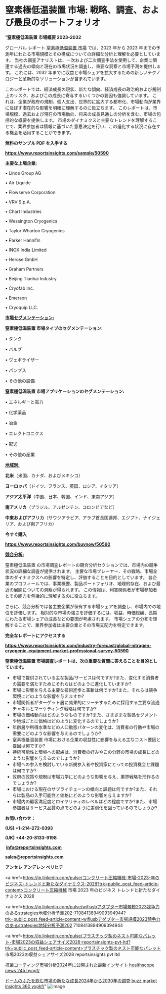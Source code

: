 # 窒素極低温装置 市場: 戦略、調査、および最良のポートフォリオ

"<strong>窒素極低温装置 市場概要 2023-2032</strong>

グローバル レポート <a href=https://www.reportsinsights.com/sample/50590>窒素極低温装置 市場</a> では、2023 年から 2023 年までの予測年にわたる市場規模とその構成についての詳細な分析と理解を必要としています。 当社の調査アナリストは、一次および二次調査手法を使用して、企業に関連する過去の傾向と現在の市場状況を調査し、重要な洞察と市場予測を提供します。 これには、2032 年までに収益と市場シェアを拡大​​するための新しいテクノロジーと革新的なソリューションが含まれています。

このレポートでは、経済成長の現状、新たな傾向、経済成長の政治的および規制上のリスク、およびこの成長に寄与するいくつかの要因も強調しています。 これは、企業が政府の規制、個人支出、世界的に拡大する都市化、市場動向が業界に及ぼす潜在的な影響を明確に理解するのに役立ちます。 このレポートは、市場規模、過去および現在の市場動向、将来の成長見通しの分析を含む、市場の包括的な概要を提供します。 市場のダイナミクスと主要なトレンドを理解することで、業界参加者は情報に基づいた意思決定を行い、この進化する状況に存在する機会を活用することができます。

<strong><b>無料のサンプル PDF を入手する</b></strong>

<a href=https://www.reportsinsights.com/sample/50590><strong><u>https://www.reportsinsights.com/sample/50590</u></strong></a>

<strong>主要な上場企業:</strong>

• Linde Group AG

• Air Liquide

• Flowserve Corporation

• VRV S.p.A.

• Chart Industries

• Wessington Cryogenics

• Taylor Wharton Cryogenics

• Parker Hannifin

• INOX India Limited

• Herose GmbH

• Graham Partners

• Beijing Tianhai Industry

• Cryofab  Inc.

• Emerson

• Cryoquip LLC.

<strong><u>市場セグメンテーション</u></strong><strong><u>:</u></strong>

<strong>窒素極低温装置 市場タイプのセグメンテーション:</strong>

• タンク

• バルブ

• ヴェポライザー

• パンプス

• その他の設備

<strong>窒素極低温装置 市場アプリケーションのセグメンテーション:</strong>

• エネルギーと電力

• 化学薬品

• 冶金

• エレクトロニクス

• 配送

• その他の産業

<strong><u>地域別</u></strong><strong><u>:</u></strong>

<strong>北米</strong>（米国、カナダ、およびメキシコ）

<strong>ヨーロッパ</strong>（ドイツ、フランス、英国、ロシア、イタリア）

<strong>アジア太平洋</strong>（中国、日本、韓国、インド、東南アジア）

<strong>南アメリカ</strong>（ブラジル、アルゼンチン、コロンビアなど）

<strong>中東およびアフリカ</strong>（サウジアラビア、アラブ首長国連邦、エジプト、ナイジェリア、および南アフリカ）

<strong>今すぐ購入</strong>

<a href=https://www.reportsinsights.com/buynow/50590><strong><u>https://www.reportsinsights.com/buynow/50590</u></strong></a>

<strong><u>競合分析:</u></strong>

窒素極低温装置 の市場調査レポートの競合分析セクションでは、市場内の競争状況の詳細な調査が提供されます。 主要な市場プレーヤー、その戦略、市場全体のダイナミクスへの影響を特定し、評価することを目的としています。 各企業のプロフィールでは、事業概要、製品ポートフォリオ、地理的存在、および最近の展開についての洞察が得られます。 この情報は、利害関係者が市場参加者とその能力を包括的に理解するのに役立ちます。

さらに、競合分析では各主要企業が保有する市場シェアを調査し、市場内での地位を評価します。 相対的な市場の強さを評価するには、収益、時価総額、長期にわたる市場シェアの成長などの要因が考慮されます。 市場シェアの分布を理解することで、業界参加者は主要企業とその市場支配力を特定できます。

<strong>完全なレポートにアクセスする</strong>

<a href=https://www.reportsinsights.com/industry-forecast/global-nitrogen-cryogenic-equipment-market-professional-survey-50590><strong><u><b>https://www.reportsinsights.com/industry-forecast/global-nitrogen-cryogenic-equipment-market-professional-survey-50590</b></u></strong></a>

<strong><b>窒素極低温装置 市場調査レポートは、次の重要な質問に答えることを目的としています。</b></strong>
<ul>
  <li>市場で提供されている主な製品/サービスは何ですか?また、変化する消費者の需要を満たすためにそれらはどのように進化していますか?</li>
  <li>市場に影響を与える主要な技術進歩と革新は何ですか?また、それらは競争環境にどのような影響を与えますか?</li>
  <li>市場関係者がターゲット層に効果的にリーチするために採用する主要な流通チャネルとマーケティング戦略は何ですか?</li>
  <li>市場の価格動向はどのようなものですか?また、さまざまな製品セグメントや地域ごとに価格はどのように変化するのでしょうか?</li>
  <li>年齢層や所得水準などの人口動態パターンの変化は、消費者の行動や市場の需要にどのような影響を与えるのでしょうか?</li>
  <li>窒素極低温装置 市場における企業の収益性に影響を与える主なコスト要因と要因は何ですか?</li>
  <li>持続可能性と環境への配慮は、消費者の好みやこの分野の市場の成長にどのような影響を与えるのでしょうか?</li>
  <li>市場への参入を検討している新規参入者や投資家にとっての投資機会と課題は何ですか?</li>
  <li>政府の政策や規制は市場力学にどのような影響を与え、業界戦略を形作るのでしょうか?</li>
  <li>市場における現在のサプライチェーンの傾向と課題は何ですか?また、それらは製品の入手可能性と価格にどのような影響を与えますか?</li>
  <li>市場内の顧客満足度とロイヤリティのレベルはどの程度ですか?また、市場参加者はサービス品質の点でどのように差別化を図っているのでしょうか?</li>
</ul>
<strong>お問い合わせ：</strong>

<strong>(US) +1-214-272-0393</strong>

<strong>(UK) +44-20-8133-9198</strong>

<strong> </strong><a href=info@reportsinsights.com><strong><u>info@reportsinsights.com</u></strong></a>

<a href=sales@reportsinsights.com><strong><u>sales@reportsinsights.com</u></strong></a>

<strong>アンセレ アンデレン ベリヒテ</strong>

<a href=https://jp.linkedin.com/pulse/コンクリート圧縮機械-市場-2023-年のビジネス-トレンドと新たなダイナミクス-2028?trk=public_post_feed-article-content>コンクリート圧縮機械 市場 2023 年のビジネス トレンドと新たなダイナミクス 2028</a>

<a href=https://jp.linkedin.com/pulse/wifiusbアダプター市場規模2023競争力のあるstrategies地域分析予測202-7108413894909394944?trk=public_post_feed-article-content>wifiusbアダプター市場規模2023競争力のあるstrategies地域分析予測202 7108413894909394944</a>

<a href=https://jp.linkedin.com/pulse/プラスチック製のネスト可能なパレット-市場2023の収益シェアサイズ2028-reportsinsights-pvt-ltd?trk=public_post_feed-article-content>プラスチック製のネスト可能なパレット 市場2023の収益シェアサイズ2028 reportsinsights pvt ltd</a>

<a href=https://www.linkedin.com/pulse/抗菌コーティング市場分析2024年に公開された最新インサイト-healthscope-news-245-hyngf/>抗菌コーティング市場分析2024年に公開された最新インサイト healthscope news 245 hyngf/</a>

<a href=https://www.linkedin.com/pulse/ドームのふたを飲む市場の新たな成長2024年から2030年の調査-buzz-market-insights-360-yxpkf/>ドームのふたを飲む市場の新たな成長2024年から2030年の調査 buzz market insights 360 yxpkf/</a>"
![image](https://github.com/gayatrid12/RIMarket/assets/158473851/bb7fee44-385b-4eba-8420-f61e369861bf)
